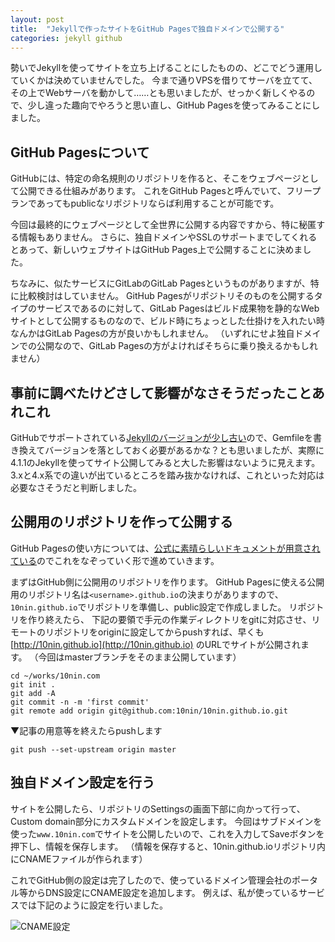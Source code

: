 ```yaml
---
layout: post
title:  "Jekyllで作ったサイトをGitHub Pagesで独自ドメインで公開する"
categories: jekyll github
---
```

勢いでJekyllを使ってサイトを立ち上げることにしたものの、どこでどう運用していくかは決めていませんでした。
今まで通りVPSを借りてサーバを立てて、その上でWebサーバを動かして……とも思いましたが、せっかく新しくやるので、少し違った趣向でやろうと思い直し、GitHub Pagesを使ってみることにしました。

## GitHub Pagesについて
GitHubには、特定の命名規則のリポジトリを作ると、そこをウェブページとして公開できる仕組みがあります。
これをGitHub Pagesと呼んでいて、フリープランであってもpublicなリポジトリならば利用することが可能です。

今回は最終的にウェブページとして全世界に公開する内容ですから、特に秘匿する情報もありません。
さらに、独自ドメインやSSLのサポートまでしてくれるとあって、新しいウェブサイトはGitHub Pages上で公開することに決めました。

ちなみに、似たサービスにGitLabのGitLab Pagesというものがありますが、特に比較検討はしていません。
GitHub Pagesがリポジトリそのものを公開するタイプのサービスであるのに対して、GitLab Pagesはビルド成果物を静的なWebサイトとして公開するものなので、ビルド時にちょっとした仕掛けを入れたい時なんかはGitLab Pagesの方が良いかもしれません。
（いずれにせよ独自ドメインでの公開なので、GitLab Pagesの方がよければそちらに乗り換えるかもしれません）

## 事前に調べたけどさして影響がなさそうだったことあれこれ
GitHubでサポートされている[Jekyllのバージョンが少し古い](https://pages.github.com/versions/)ので、Gemfileを書き換えてバージョンを落としておく必要があるかな？とも思いましたが、実際に4.1.1のJekyllを使ってサイト公開してみると大した影響はないように見えます。
3.xと4.x系での違いが出ているところを踏み抜かなければ、これといった対応は必要なさそうだと判断しました。


## 公開用のリポジトリを作って公開する
GitHub Pagesの使い方については、[公式に素晴らしいドキュメントが用意されている](https://docs.github.com/ja/github/working-with-github-pages/about-github-pages)のでこれをなぞっていく形で進めていきます。

まずはGitHub側に公開用のリポジトリを作ります。
GitHub Pagesに使える公開用のリポジトリ名は`<username>.github.io`の決まりがありますので、`10nin.github.io`でリポジトリを準備し、public設定で作成しました。
リポジトリを作り終えたら、 下記の要領で手元の作業ディレクトリをgitに対応させ、リモートのリポジトリをoriginに設定してからpushすれば、早くも [http://10nin.github.io](http://10nin.github.io) のURLでサイトが公開されます。
（今回はmasterブランチをそのまま公開しています）

```console
cd ~/works/10nin.com
git init .
git add -A
git commit -n -m 'first commit'
git remote add origin git@github.com:10nin/10nin.github.io.git
```

▼記事の用意等を終えたらpushします
```console
git push --set-upstream origin master
```

## 独自ドメイン設定を行う
サイトを公開したら、リポジトリのSettingsの画面下部に向かって行って、Custom domain部分にカスタムドメインを設定します。
今回はサブドメインを使った`www.10nin.com`でサイトを公開したいので、これを入力してSaveボタンを押下し、情報を保存します。
（情報を保存すると、10nin.github.ioリポジトリ内にCNAMEファイルが作られます）

これでGitHub側の設定は完了したので、使っているドメイン管理会社のポータル等からDNS設定にCNAME設定を追加します。
例えば、私が使っているサービスでは下記のように設定を行いました。

![CNAME設定]({{site.baseurl}}/images/cname.png)